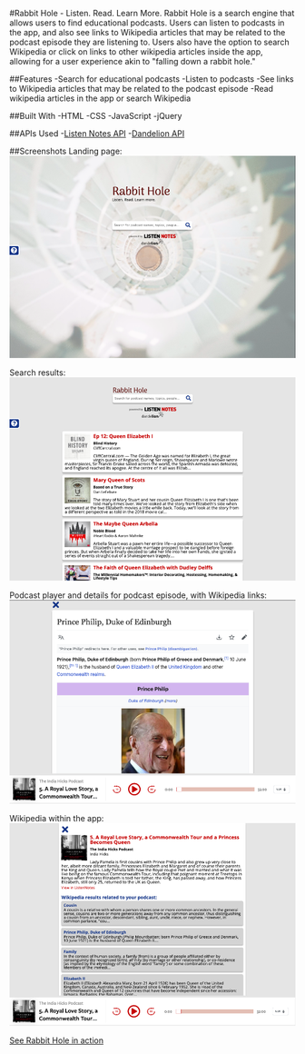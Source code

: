 #Rabbit Hole - Listen. Read. Learn More.
Rabbit Hole is a search engine that allows users to find educational podcasts. Users can listen to podcasts in the app, and also see links to Wikipedia articles that may be related to the podcast episode they are listening to. Users also have the option to search Wikipedia or click on links to other wikipedia articles inside the app, allowing for a user experience akin to "falling down a rabbit hole."

##Features
-Search for educational podcasts
-Listen to podcasts
-See links to Wikipedia articles that may be related to the podcast episode
-Read wikipedia articles in the app or search Wikipedia

##Built With
-HTML
-CSS
-JavaScript
-jQuery

##APIs Used
-[Listen Notes API](https://www.listennotes.com/)
-[Dandelion API](https://dandelion.eu/)

##Screenshots
Landing page:
![landing page](Screenshots/landing-page.png)

Search results:
![podcast search results](Screenshots/search-results.png)

Podcast player and details for podcast episode, with Wikipedia links:
![podcast player and wikipedia links, with podcast details](Screenshots/podcast-player.png)

Wikipedia within the app:
![wikipedia article within the app](Screenshots/wikipedia-article.png)


[See Rabbit Hole in action](https://rise-erpelding.github.io/rabbit-hole/)

